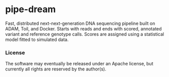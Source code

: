 # pipe-dream

Fast, distributed next-next-generation DNA sequencing pipeline built on ADAM, Toil, and Docker.
Starts with reads and ends with scored, annotated variant and reference genotype calls. Scores are assigned using a statistical model fitted to simulated data.

### License

The software may eventually be released under an Apache license, but currently all rights are reserved by the author(s).
